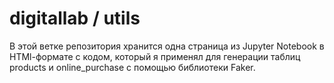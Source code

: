 # digitallab / utils
В этой ветке репозитория хранится одна страница из Jupyter Notebook в HTMl-формате с кодом, который я применял для генерации таблиц products и online_purchase с помощью библиотеки Faker.

